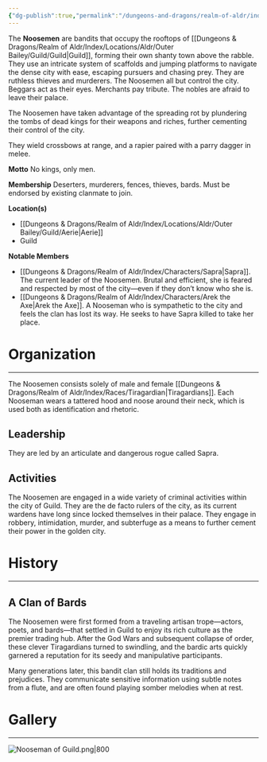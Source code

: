 ```yaml
---
{"dg-publish":true,"permalink":"/dungeons-and-dragons/realm-of-aldr/index/factions/noosemen/"}
---
```


The **Noosemen** are bandits that occupy the rooftops of [[Dungeons & Dragons/Realm of Aldr/Index/Locations/Aldr/Outer Bailey/Guild/Guild\|Guild]], forming their own shanty town above the rabble. They use an intricate system of scaffolds and jumping platforms to navigate the dense city with ease, escaping pursuers and chasing prey. They are ruthless thieves and murderers. The Noosemen all but control the city. Beggars act as their eyes. Merchants pay tribute. The nobles are afraid to leave their palace. 

The Noosemen have taken advantage of the spreading rot by plundering the tombs of dead kings for their weapons and riches, further cementing their control of the city.

They wield crossbows at range, and a rapier paired with a parry dagger in melee.

**Motto**
No kings, only men.

**Membership**
Deserters, murderers, fences, thieves, bards.
Must be endorsed by existing clanmate to join.

**Location(s)**
- [[Dungeons & Dragons/Realm of Aldr/Index/Locations/Aldr/Outer Bailey/Guild/Aerie\|Aerie]]
- Guild

**Notable Members**
- [[Dungeons & Dragons/Realm of Aldr/Index/Characters/Sapra\|Sapra]]. The current leader of the Noosemen. Brutal and efficient, she is feared and respected by most of the city—even if they don’t know who she is.
- [[Dungeons & Dragons/Realm of Aldr/Index/Characters/Arek the Axe\|Arek the Axe]]. A Nooseman who is sympathetic to the city and feels the clan has lost its way. He seeks to have Sapra killed to take her place.
# Organization
---
The Noosemen consists solely of male and female [[Dungeons & Dragons/Realm of Aldr/Index/Races/Tiragardian\|Tiragardians]]. Each Nooseman wears a tattered hood and noose around their neck, which is used both as identification and rhetoric.
## Leadership
They are led by an articulate and dangerous rogue called Sapra.
## Activities
The Noosemen are engaged in a wide variety of criminal activities within the city of Guild. They are the de facto rulers of the city, as its current wardens have long since locked themselves in their palace. They engage in robbery, intimidation, murder, and subterfuge as a means to further cement their power in the golden city.
# History
---
## A Clan of Bards
The Noosemen were first formed from a traveling artisan trope—actors, poets, and bards—that settled in Guild to enjoy its rich culture as the premier trading hub. After the God Wars and subsequent collapse of order, these clever Tiragardians turned to swindling, and the bardic arts quickly garnered a reputation for its seedy and manipulative participants.

Many generations later, this bandit clan still holds its traditions and prejudices. They communicate sensitive information using subtle notes from a flute, and are often found playing somber melodies when at rest. 
# Gallery
---
![Nooseman of Guild.png|800](/img/user/Attachments/Dungeons%20&%20Dragons%20Attachments/Nooseman%20of%20Guild.png)
